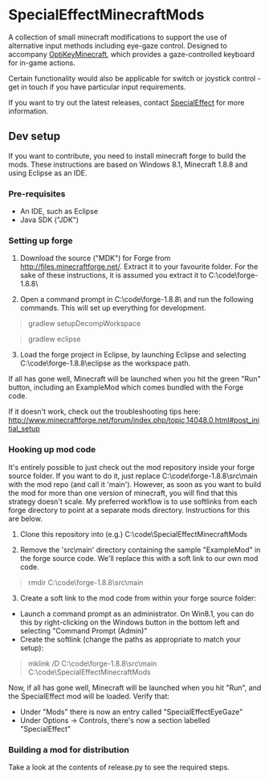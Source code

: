 # SpecialEffectMinecraftMods
A collection of small minecraft modifications to support the use of alternative input methods including eye-gaze control. Designed to accompany [OptiKeyMinecraft](https://github.com/kirstymcnaught/OptiKeyMinecraft), which provides a gaze-controlled keyboard for in-game actions.

Certain functionality would also be applicable for switch or joystick control - get in touch if you have particular input requirements.

If you want to try out the latest releases, contact [SpecialEffect](http://www.specialeffect.org.uk/contact) for more information.

## Dev setup
If you want to contribute, you need to install minecraft forge to build the mods. 
These instructions are based on Windows 8.1, Minecraft 1.8.8 and using Eclipse as an IDE.

### Pre-requisites
- An IDE, such as Eclipse 
- Java SDK ("JDK")

### Setting up forge
1) Download the source ("MDK") for Forge from http://files.minecraftforge.net/. Extract it to your favourite folder. For the sake of these instructions, it is assumed you extract it to C:\code\forge-1.8.8\

2) Open a command prompt in C:\code\forge-1.8.8\ and run the following commands. This will set up everything for development.
> gradlew setupDecompWorkspace

> gradlew eclipse

3) Load the forge project in Eclipse, by launching Eclipse and selecting C:\code\forge-1.8.8\eclipse as the workspace path. 

If all has gone well, Minecraft will be launched when you hit the green "Run" button, including an ExampleMod which comes bundled with the Forge code.

If it doesn't work, check out the troubleshooting tips here:
http://www.minecraftforge.net/forum/index.php/topic,14048.0.html#post_initial_setup

### Hooking up mod code
It's entirely possible to just check out the mod repository inside your forge source folder. If you want to do it, just replace C:\code\forge-1.8.8\src\main with the mod repo (and call it 'main').
However, as soon as you want to build the mod for more than one version of minecraft, you will find that this strategy doesn't scale. My preferred workflow is to use softlinks from each forge directory to point at a separate mods directory. Instructions for this are below.

1) Clone this repository into (e.g.) C:\code\SpecialEffectMinecraftMods

2) Remove the 'src\main' directory containing the sample "ExampleMod" in the forge source code. We'll replace this with a soft link to our own mod code.
> rmdir C:\code\forge-1.8.8\src\main

3) Create a soft link to the mod code from within your forge source folder:
- Launch a command prompt as an administrator. On Win8.1, you can do this by right-clicking on the Windows button in the bottom left and selecting "Command Prompt (Admin)"
- Create the softlink (change the paths as appropriate to match your setup):

> mklink /D C:\code\forge-1.8.8\src\main C:\code\SpecialEffectMinecraftMods 

Now, if all has gone well, Minecraft will be launched when you hit "Run", and the SpecialEffect mod will be loaded. Verify that:
- Under "Mods" there is now an entry called "SpecialEffectEyeGaze"
- Under Options -> Controls, there's now a section labelled "SpecialEffect"

### Building a mod for distribution
Take a look at the contents of release.py to see the required steps.
